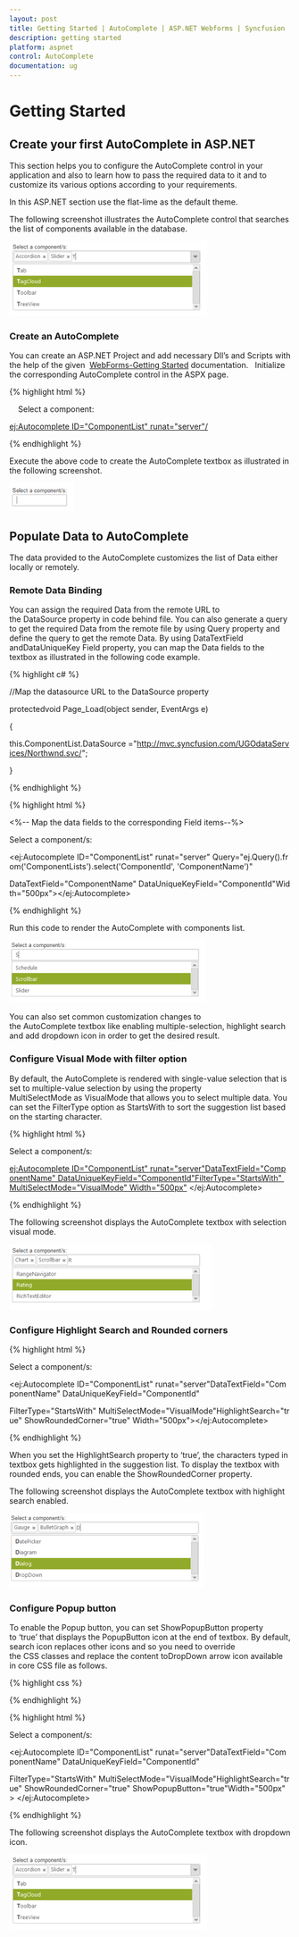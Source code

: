 ```yaml
---
layout: post
title: Getting Started | AutoComplete | ASP.NET Webforms | Syncfusion
description: getting started
platform: aspnet
control: AutoComplete
documentation: ug
---
```


# Getting Started

## Create your first AutoComplete in ASP.NET

This section helps you to configure the AutoComplete control in your application and also to learn how to pass the required data to it and to customize its various options according to your requirements.

In this ASP.NET section use the flat-lime as the default theme.

The following screenshot illustrates the AutoComplete control that searches the list of components available in the database.

![](Getting-Started_images/Getting-Started_img1.png) 



### Create an AutoComplete

You can create an ASP.NET Project and add necessary Dll’s and Scripts with the help of the given 
[WebForms-Getting Started](http://help.syncfusion.com/aspnetmvc/autocomplete/getting-started) documentation.  
Initialize the corresponding AutoComplete control in the ASPX page.

{% highlight html %}



<div>

    Select a component:

<ej:Autocomplete ID="ComponentList" runat="server"/>

</div>



{% endhighlight %}



Execute the above code to create the AutoComplete textbox as illustrated in the following screenshot.





![](Getting-Started_images/Getting-Started_img2.png)



## Populate Data to AutoComplete

The data provided to the AutoComplete customizes the list of Data either locally or remotely. 

### Remote Data Binding

You can assign the required Data from the remote URL to the DataSource property in code behind file. You can also generate a query to get the required Data from the remote file by using Query property and define the query to get the remote Data. By using DataTextField andDataUniqueKey Field property, you can map the Data fields to the textbox as illustrated in the following code example.

{% highlight c# %}



//Map the datasource URL to the DataSource property

protectedvoid Page_Load(object sender, EventArgs e)

{

this.ComponentList.DataSource ="http://mvc.syncfusion.com/UGOdataServices/Northwnd.svc/";

}



{% endhighlight %}



{% highlight html %}



<%-- Map the data fields to the corresponding Field items--%>

<div>

Select a component/s:

<ej:Autocomplete ID="ComponentList" runat="server" Query="ej.Query().from('ComponentLists').select('ComponentId', 'ComponentName')"

DataTextField="ComponentName" DataUniqueKeyField="ComponentId"Width="500px"></ej:Autocomplete>

</div>





{% endhighlight %}



Run this code to render the AutoComplete with components list.

![](Getting-Started_images/Getting-Started_img3.png)



You can also set common customization changes to the AutoComplete textbox like enabling multiple-selection, highlight search and add dropdown icon in order to get the desired result.

### Configure Visual Mode with filter option

By default, the AutoComplete is rendered with single-value selection that is set to multiple-value selection by using the property MultiSelectMode as VisualMode that allows you to select multiple data. You can set the FilterType option as StartsWith to sort the suggestion list based on the starting character.

{% highlight html %}



<div>

Select a component/s:

<ej:Autocomplete ID="ComponentList" runat="server"DataTextField="ComponentName" DataUniqueKeyField="ComponentId"FilterType="StartsWith" MultiSelectMode="VisualMode" Width="500px"> </ej:Autocomplete>

</div>





{% endhighlight %}



The following screenshot displays the AutoComplete textbox with selection visual mode.

![](Getting-Started_images/Getting-Started_img4.png) 



### Configure Highlight Search and Rounded corners

{% highlight html %}

<div>

Select a component/s:

<ej:Autocomplete ID="ComponentList" runat="server"DataTextField="ComponentName" DataUniqueKeyField="ComponentId"

FilterType="StartsWith" MultiSelectMode="VisualMode"HighlightSearch="true" ShowRoundedCorner="true" Width="500px"></ej:Autocomplete>

</div>





{% endhighlight %}

When you set the HighlightSearch property to ‘true’, the characters typed in textbox gets highlighted in the suggestion list. To display the textbox with rounded ends, you can enable the ShowRoundedCorner property.

The following screenshot displays the AutoComplete textbox with highlight search enabled.

![](Getting-Started_images/Getting-Started_img5.png) 



### Configure Popup button

To enable the Popup button, you can set ShowPopupButton property to ‘true’ that displays the PopupButton icon at the end of textbox. By default, search icon replaces other icons and so you need to override the CSS classes and replace the content toDropDown arrow icon available in core CSS file as follows.

{% highlight css %}



<style>

.e-icon.e-search:before {

               content:"\e63b";

        }

</style>





{% endhighlight %}



{% highlight html %}



<div>

Select a component/s:

<ej:Autocomplete ID="ComponentList" runat="server"DataTextField="ComponentName" DataUniqueKeyField="ComponentId" 

FilterType="StartsWith" MultiSelectMode="VisualMode"HighlightSearch="true" ShowRoundedCorner="true" ShowPopupButton="true"Width="500px"> </ej:Autocomplete>

</div>





{% endhighlight %}



The following screenshot displays the AutoComplete textbox with dropdown icon.



![](Getting-Started_images/Getting-Started_img6.png)



